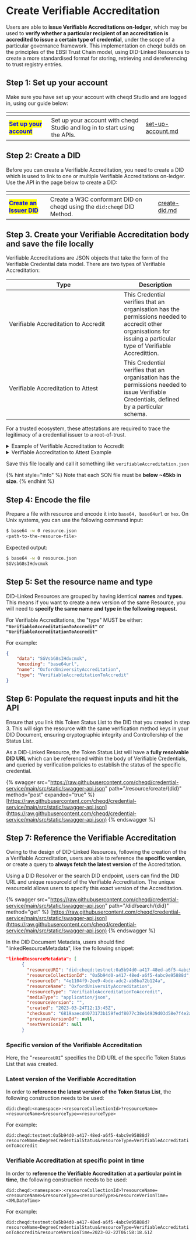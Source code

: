 # Create Verifiable Accreditation

Users are able to **issue Verifiable Accreditations on-ledger**, which may be used to **verify  whether a particular recipient of an accreditation is accredited to issue a certain type of credential**, under the scope of a particular governance framework. This implementation on cheqd builds on the principles of the EBSI Trust Chain model, using DID-Linked Resources to create a more standardised format for storing, retrieving and dereferencing to trust registry entries.

## Step 1: Set up your account

Make sure you have set up your account with cheqd Studio and are logged in, using our guide below:

<table data-card-size="large" data-view="cards"><thead><tr><th></th><th></th><th data-hidden data-card-target data-type="content-ref"></th></tr></thead><tbody><tr><td><mark style="color:blue;"><strong>Set up your account</strong></mark></td><td>Set up your account with cheqd Studio and log in to start using the APIs.</td><td><a href="../../getting-started/studio/set-up-account.md">set-up-account.md</a></td></tr></tbody></table>

## Step 2: Create a DID

Before you can create a Verifiable Accreditation, you need to create a DID which is used to link to one or multiple Verifiable Accreditations on-ledger. Use the API in the page below to create a DID:

<table data-card-size="large" data-view="cards"><thead><tr><th></th><th></th><th data-hidden data-card-target data-type="content-ref"></th></tr></thead><tbody><tr><td><mark style="color:blue;"><strong>Create an Issuer DID</strong></mark></td><td>Create a W3C conformant DID on cheqd using the <code>did:cheqd</code> DID Method.</td><td><a href="../dids/create-did.md">create-did.md</a></td></tr></tbody></table>

## Step 3. Create your Verifiable Accreditation body and save the file locally

Verifiable Accreditations are JSON objects that take the form of the Verifiable Credential data model. There are two types of Verifiable Accreditation:

<table><thead><tr><th width="299">Type</th><th>Description</th></tr></thead><tbody><tr><td>Verifiable Accreditation to Accredit</td><td>This Credential verifies that an organisation has the permissions needed to accredit other organisations for issuing a particular type of Verifiable Accredittion.</td></tr><tr><td>Verifiable Accreditation to Attest</td><td>This Credential verifies that an organisation has the permissions needed to issue Verifiable Credentials, defined by a particular schema.</td></tr></tbody></table>

For a trusted ecosystem, these attestations are required to trace the legitimacy of a credential issuer to a root-of-trust.&#x20;

<details>

<summary>Example of Verifiable Accreditation to Accredit</summary>

```json
{
  "@context": ["https://www.w3.org/2018/credentials/v1"],
  "id": "urn:uuid:8568b525-a24e-4bc0-9d97-6a8459ec0130",
  "type": [
    "VerifiableCredential",
    "VerifiableAttestation",
    "VerifiableAccreditation",
    "VerifiableAccreditationToAccredit"
  ],
  "issuer": "did:cheqd:testnet:098c4f66-b461-4037-9cf0-c5db75b270c6",
  "issuanceDate": "2021-11-01T00:00:00Z",
  "validFrom": "2021-11-01T00:00:00Z",
  "expirationDate": "2025-06-22T14:11:44Z",
  "issued": "2020-06-22T14:11:44Z",
  "credentialSubject": {
    "id": "did:cheqd:testnet:e21b63d1-a771-4eb9-9452-869cd30fd622",
    "accreditedFor": [
      {
        "schemaId": "did:cheqd:testnet:098c4f66-b461-4037-9cf0-c5db75b270c6/resources/83eb0ed8-37d1-4ba6-9e0b-40d60676d4aa",
        "types": [
          "VerifiableCredential",
          "VerifiableAttestation",
          "DiplomaCredential"
        ]
      }
    ]
  },
  "credentialStatus": {
     "id": "did:cheqd:testnet:098c4f66-b461-4037-9cf0-c5db75b270c6?resourceName=accreditationStatus&resourceType=StatusList2021Revocation",
     "type": "StatusList2021Revocation"
  },
  "termsOfUse": [
    {
      "id": "https://example.com/governance-framework/../..xyz",
      "type": "GovernanceFramework"
    }
  ],
  "credentialSchema": [
    {
      "id": "did:cheqd:testnet:098c4f66-b461-4037-9cf0-c5db75b270c6/resources/83eb0ed8-37d1-4ba6-9e0b-40d60676d4aa",
      "type": "FullJsonSchemaValidator2021"
    }
  ]
}


```

</details>

<details>

<summary>Verifiable Accreditation to Attest Example</summary>

```json
{
  "@context": ["https://www.w3.org/2018/credentials/v1"],
  "id": "urn:uuid:8568b525-a24e-4bc0-9d97-6a8459ec0130",
  "type": [
    "VerifiableCredential",
    "VerifiableAttestation",
    "VerifiableAccreditation",
    "VerifiableAccreditationToAttest"
  ],
  "issuer": "did:cheqd:testnet:098c4f66-b461-4037-9cf0-c5db75b270c6",
  "issuanceDate": "2021-11-01T00:00:00Z",
  "validFrom": "2021-11-01T00:00:00Z",
  "expirationDate": "2025-06-22T14:11:44Z",
  "issued": "2020-06-22T14:11:44Z",
  "credentialSubject": {
    "id": "did:cheqd:testnet:e21b63d1-a771-4eb9-9452-869cd30fd622",
    "reservedAttributeId": "15b49499-2a36-4c73-9f5b-7409b44ce7a3",
    "accreditedFor": [
      {
        "schemaId": "did:cheqd:testnet:098c4f66-b461-4037-9cf0-c5db75b270c6/resources/da4159f1-ff50-4a7c-b0cb-40d3a1f71003a",
        "types": [
          "VerifiableCredential",
          "VerifiableAttestation",
          "DiplomaCredential"
        ]
    ]
  },
  "credentialStatus": {
     "id": "did:cheqd:testnet:098c4f66-b461-4037-9cf0-c5db75b270c6?resourceName=accreditationStatus&resourceType=StatusList2021Revocation",
     "type": "StatusList2021Revocation"
  },
  "termsOfUse": [
    {
      "id": "https://example.com/governance-framework/../..xyz",
      "type": "GovernanceFramework"
    }
  ],
  "credentialSchema": [
    {
      "id": "did:cheqd:testnet:098c4f66-b461-4037-9cf0-c5db75b270c6/resources/da4159f1-ff50-4a7c-b0cb-40d3a1f71003a",
      "type": "FullJsonSchemaValidator2021"
    }
  ]
}


```

</details>

Save this file locally and call it something like `verifiableAccreditation.json`

{% hint style="info" %}
Note that each SON file must be **below \~45kb in size**.
{% endhint %}

## Step 4: Encode the file

Prepare a file with resource and encode it into `base64, base64url` or `hex`. On Unix systems, you can use the following command input:

```bash
$ base64 -w 0 resource.json
<path-to-the-resource-file>
```

Expected output:

```bash
$ base64 -w 0 resource.json
SGVsbG8sIHdvcmxk
```

## Step 5: Set the resource name and type

DID-Linked Resources are grouped by having identical **names** and **types**. This means if you want to create a new version of the same Resource, you will need to **specify the same name and type in the following request**.&#x20;

For Verifiable Accreditations, the "type" MUST be either:  **`"VerifiableAccreditationToAccredit"`** or **`"VerifiableAccreditationToAccredit"`**

For example:

```json
{
    "data": "SGVsbG8sIHdvcmxk",
    "encoding": "base64url",
    "name": "OxfordUniversityAccreditation",
    "type": "VerifiableAccreditationToAccredit"
}
```

## Step 6: Populate the request inputs and hit the API

Ensure that you link this Token Status List to the DID that you created in step 3. This will sign the resource with the same verification method keys in your DID Document, ensuring cryptographic integrity and Controllership of the Status List.

As a DID-Linked Resource, the Token Status List will have a **fully resolvable DID URL** which can be referenced within the body of Verifiable Credentials, and queried by verification policies to establish the status of the specific credential.&#x20;

{% swagger src="https://raw.githubusercontent.com/cheqd/credential-service/main/src/static/swagger-api.json" path="/resource/create/{did}" method="post" expanded="true" %}
[https://raw.githubusercontent.com/cheqd/credential-service/main/src/static/swagger-api.json](https://raw.githubusercontent.com/cheqd/credential-service/main/src/static/swagger-api.json)
{% endswagger %}

## Step 7: Reference the Verifiable Accreditation

Owing to the design of DID-Linked Resources, following the creation of the a Verifiable Accreditation, users are able to reference the **specific version**, or create a query to **always fetch the latest version** of the Accreditation.&#x20;

Using a DID Resolver or the search DID endpoint, users can find the DID URL and unique resourceId of the Verifiable Accreditation. The unique resourceId allows users to specify this exact version of the Accreditation.

{% swagger src="https://raw.githubusercontent.com/cheqd/credential-service/main/src/static/swagger-api.json" path="/did/search/{did}" method="get" %}
[https://raw.githubusercontent.com/cheqd/credential-service/main/src/static/swagger-api.json](https://raw.githubusercontent.com/cheqd/credential-service/main/src/static/swagger-api.json)
{% endswagger %}

In the DID Document Metadata, users should find "linkedResourceMetadata", like the following snippet:

```json
"linkedResourceMetadata": [
      {
        "resourceURI": "did:cheqd:testnet:0a5b94d0-a417-48ed-a6f5-4abc9e95888d/resources/4e1104f9-2ee9-4bde-adc2-ab8ba72b124a",
        "resourceCollectionId": "0a5b94d0-a417-48ed-a6f5-4abc9e95888d",
        "resourceId": "4e1104f9-2ee9-4bde-adc2-ab8ba72b124a",
        "resourceName": "OxfordUniversityAccreditation",
        "resourceType": "VerifiableAccreditationToAccredit",
        "mediaType": "application/json",
        "resourceVersion": "",
        "created": "2023-03-24T12:13:45Z",
        "checksum": "6819aaecd4073173b159fedf8077c38e14939d03d58e7f4e2a0ddfe034eb2ed4",
        "previousVersionId": null,
        "nextVersionId": null
      } 
```

### Specific version of the Verifiable Accreditation

Here, the "`resourceURI`" specifies the DID URL of the specific Token Status List that was created.

### Latest version of the Verifiable Accreditation

In order to **reference the latest version of the Token Status List**, the following construction needs to be used:

`did:cheqd:<namespace>:<resourceCollectionId>?resourceName=<resourceName>&resourceType=<resourceType>`

For example:

`did:cheqd:testnet:0a5b94d0-a417-48ed-a6f5-4abc9e95888d?resourceName=DegreeCredentialStatus&resourceType=VerifiableAccreditationToAccredit`

### Verifiable Accreditation at specific point in time

In order to **reference the Verifiable Accreditation at a particular point in time**, the following construction needs to be used:

`did:cheqd:<namespace>:<resourceCollectionId>?resourceName=<resourceName>&resourceType=<resourceType>&resourceVerionTime=<XMLDateTime>`

For example:

`did:cheqd:testnet:0a5b94d0-a417-48ed-a6f5-4abc9e95888d?resourceName=DegreeCredentialStatus&resourceType=VerifiableAccreditationToAccredit&resourceVersionTime=2023-02-22T06:58:18.61Z`
